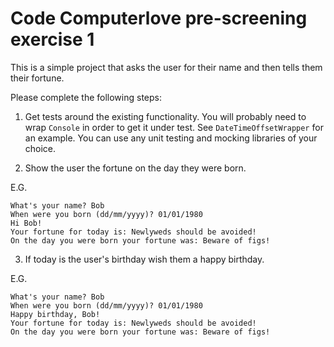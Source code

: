 # Code Computerlove pre-screening exercise 1

This is a simple project that asks the user for their name and then tells them their fortune.

Please complete the following steps:

1. Get tests around the existing functionality. You will probably need to wrap `Console` in order to get it under test. See `DateTimeOffsetWrapper` for an example. You can use any unit testing and mocking libraries of your choice.

2. Show the user the fortune on the day they were born.

E.G.
```
What's your name? Bob
When were you born (dd/mm/yyyy)? 01/01/1980
Hi Bob!
Your fortune for today is: Newlyweds should be avoided!
On the day you were born your fortune was: Beware of figs!
```

3. If today is the user's birthday wish them a happy birthday.

E.G.
```
What's your name? Bob
When were you born (dd/mm/yyyy)? 01/01/1980
Happy birthday, Bob!
Your fortune for today is: Newlyweds should be avoided!
On the day you were born your fortune was: Beware of figs!
```
